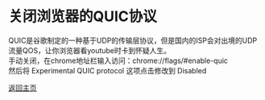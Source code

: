 # 关闭浏览器的QUIC协议            

QUIC是谷歌制定的一种基于UDP的传输层协议，但是国内的ISP会对出境的UDP流量QOS，让你浏览器看youtube时卡到怀疑人生。      
手动关闭，在chrome地址栏输入访问：chrome://flags/#enable-quic       
然后将 Experimental QUIC protocol 这项点击修改到 Disabled 


[返回主页](../README.md)        
